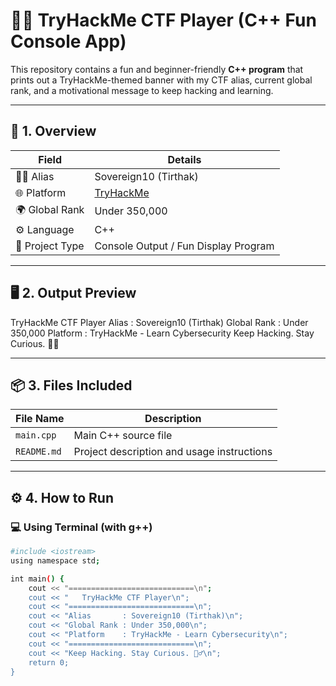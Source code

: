 # 👨‍💻 TryHackMe CTF Player (C++ Fun Console App)

This repository contains a fun and beginner-friendly **C++ program** that prints out a TryHackMe-themed banner with my CTF alias, current global rank, and a motivational message to keep hacking and learning.

---

## 🧱 1. Overview

| Field           | Details                                  |
|----------------|-------------------------------------------|
| 🧑‍💻 Alias       | Sovereign10 (Tirthak)                     |
| 🌐 Platform     | [TryHackMe](https://tryhackme.com)       |
| 🌍 Global Rank  | Under 350,000                            |
| ⚙️ Language     | C++                                       |
| 🧠 Project Type | Console Output / Fun Display Program     |

---

## 🖥️ 2. Output Preview
TryHackMe CTF Player
Alias : Sovereign10 (Tirthak)
Global Rank : Under 350,000
Platform : TryHackMe - Learn Cybersecurity
Keep Hacking. Stay Curious. 🕵️‍♂️

---

## 📦 3. Files Included

| File Name   | Description                               |
|-------------|-------------------------------------------|
| `main.cpp`  | Main C++ source file                      |
| `README.md` | Project description and usage instructions|

---

## ⚙️ 4. How to Run

### 💻 Using Terminal (with g++)

```bash
#include <iostream>
using namespace std;

int main() {
    cout << "============================\n";
    cout << "   TryHackMe CTF Player\n";
    cout << "============================\n";
    cout << "Alias       : Sovereign10 (Tirthak)\n";
    cout << "Global Rank : Under 350,000\n";
    cout << "Platform    : TryHackMe - Learn Cybersecurity\n";
    cout << "============================\n";
    cout << "Keep Hacking. Stay Curious. 🕵️‍♂️\n";
    return 0;
}

